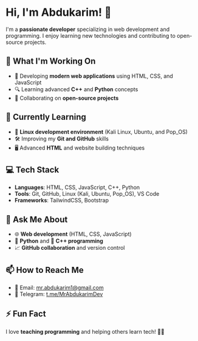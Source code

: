 # Hi, I'm Abdukarim! 👋

I'm a **passionate developer** specializing in web development and programming. I enjoy learning new technologies and contributing to open-source projects.

## 🔭 What I'm Working On
- 🚀 Developing **modern web applications** using HTML, CSS, and JavaScript
- 🔍 Learning advanced **C++** and **Python** concepts
- 🤝 Collaborating on **open-source projects**

## 🌱 Currently Learning
- 🐧 **Linux development environment** (Kali Linux, Ubuntu, and Pop_OS)
- 🛠 Improving my **Git and GitHub** skills
- 🖥 Advanced **HTML** and website building techniques

## 💻 Tech Stack
- **Languages**: HTML, CSS, JavaScript, C++, Python
- **Tools**: Git, GitHub, Linux (Kali, Ubuntu, Pop_OS), VS Code
- **Frameworks**: TailwindCSS, Bootstrap

## 💬 Ask Me About
- 🌐 **Web development** (HTML, CSS, JavaScript)
- 🐍 **Python** and 🧩 **C++ programming**
- 📈 **GitHub collaboration** and version control

## 📫 How to Reach Me
- 📧 Email: [mr.abdukarim1@gmail.com](mailto:mr.abdukarim1@gmail.com)
- 💬 Telegram: [t.me/MrAbdukarimDev](https://t.me/MrAbdukarimDev)

## ⚡ Fun Fact
I love **teaching programming** and helping others learn tech! 🧑‍🏫


